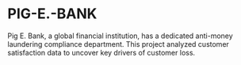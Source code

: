 # PIG-E.-BANK
Pig E. Bank, a global financial institution, has a dedicated anti-money laundering compliance department. This project analyzed customer satisfaction data to uncover key drivers of customer loss.
